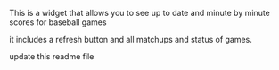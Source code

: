 This is a widget that allows you to see up to date and minute by minute scores for baseball games

it includes a refresh button and all matchups and status of games.

update this readme file

